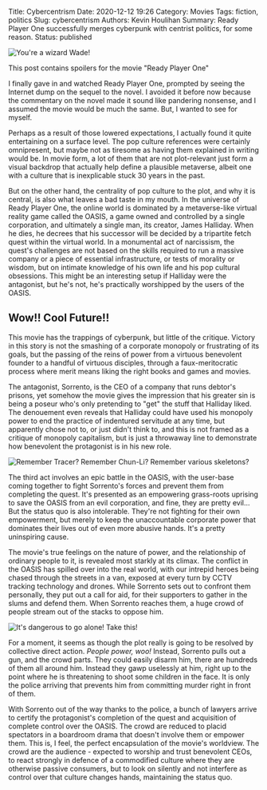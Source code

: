 Title: Cybercentrism
Date: 2020-12-12 19:26
Category: Movies
Tags: fiction, politics
Slug: cybercentrism
Authors: Kevin Houlihan
Summary: Ready Player One successfully merges cyberpunk with centrist politics, for some reason.
Status: published

![You're a wizard Wade!]({static}/images/cybercentrism/pass2.jpeg "You're a wizard Wade!")

<i class="fas fa-exclamation-triangle spoiler-icon"></i><span class="spoiler-text">This post contains spoilers for the movie "Ready Player One"</span>

I finally gave in and watched Ready Player One, prompted by seeing the Internet dump on the sequel to the novel. I avoided it before now because the commentary on the novel made it sound like pandering nonsense, and I assumed the movie would be much the same. But, I wanted to see for myself.

Perhaps as a result of those lowered expectations, I actually found it quite entertaining on a surface level. The pop culture references were certainly omnipresent, but maybe not as tiresome as having them explained in writing would be. In movie form, a lot of them that are not plot-relevant just form a visual backdrop that actually help define a plausible metaverse, albeit one with a culture that is inexplicable stuck 30 years in the past.

But on the other hand, the centrality of pop culture to the plot, and why it is central, is also what leaves a bad taste in my mouth. In the universe of Ready Player One, the online world is dominated by a metaverse-like virtual reality game called the OASIS, a game owned and controlled by a single corporation, and ultimately a single man, its creator, James Halliday. When he dies, he decrees that his successor will be decided by a tripartite fetch quest within the virtual world. In a monumental act of narcissism, the quest's challenges are not based on the skills required to run a massive company or a piece of essential infrastructure, or tests of morality or wisdom, but on intimate knowledge of his own life and his pop cultural obsessions. This might be an interesting setup if Halliday were the antagonist, but he's not, he's practically worshipped by the users of the OASIS.

## Wow!! Cool Future!!

This movie has the trappings of cyberpunk, but little of the critique. Victory in this story is not the smashing of a corporate monopoly or frustrating of its goals, but the passing of the reins of power from a virtuous benevolent founder to a handful of virtuous disciples, through a faux-meritocratic process where merit means liking the right books and games and movies.

The antagonist, Sorrento, is the CEO of a company that runs debtor's prisons, yet somehow the movie gives the impression that his greater sin is being a poseur who's only pretending to "get" the stuff that Halliday liked. The denouement even reveals that Halliday could have used his monopoly power to end the practice of indentured servitude at any time, but apparently chose not to, or just didn't think to, and this is not framed as a critique of monopoly capitalism, but is just a throwaway line to demonstrate how benevolent the protagonist is in his new role.

![Remember Tracer? Remember Chun-Li? Remember various skeletons?]({static}/images/cybercentrism/tracer.jpeg "Remember Tracer? Remember Chun-Li? Remember various skeletons?")

The third act involves an epic battle in the OASIS, with the user-base coming together to fight Sorrento's forces and prevent them from completing the quest. It's presented as an empowering grass-roots uprising to save the OASIS from an evil corporation, and fine, they are pretty evil... But the status quo is also intolerable. They're not fighting for their own empowerment, but merely to keep the unaccountable corporate power that dominates their lives out of even more abusive hands. It's a pretty uninspiring cause.

The movie's true feelings on the nature of power, and the relationship of ordinary people to it, is revealed most starkly at its climax. The conflict in the OASIS has spilled over into the real world, with our intrepid heroes being chased through the streets in a van, exposed at every turn by CCTV tracking technology and drones. While Sorrento sets out to confront them personally, they put out a call for aid, for their supporters to gather in the slums and defend them. When Sorrento reaches them, a huge crowd of people stream out of the stacks to oppose him.

![It's dangerous to go alone! Take this!]({static}/images/cybercentrism/takethis.jpeg "It's dangerous to go alone! Take this!")

For a moment, it seems as though the plot really is going to be resolved by collective direct action. *People power, woo!* Instead, Sorrento pulls out a gun, and the crowd parts. They could easily disarm him, there are hundreds of them all around him. Instead they gawp uselessly at him, right up to the point where he is threatening to shoot some children in the face. It is only the police arriving that prevents him from committing murder right in front of them.

With Sorrento out of the way thanks to the police, a bunch of lawyers arrive to certify the protagonist's completion of the quest and acquisition of complete control over the OASIS. The crowd are reduced to placid spectators in a boardroom drama that doesn't involve them or empower them. This is, I feel, the perfect encapsulation of the movie's worldview. The crowd are the audience - expected to worship and trust benevolent CEOs, to react strongly in defence of a commodified culture where they are otherwise passive consumers, but to look on silently and not interfere as control over that culture changes hands, maintaining the status quo.

